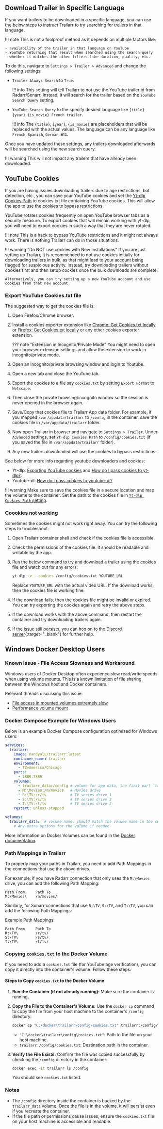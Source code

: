 ## Download Trailer in Specific Language

If you want trailers to be downloaded in a specific language, you can use the below steps to instruct Trailarr to try searching for trailers in that language.

!!! note
    This is not a foolproof method as it depends on multiple factors like:

    - availability of the trailer in that language on YouTube
    - YouTube returning that result when searched using the search query
    - whether it matches the other filters like duration, quality, etc. 


To do this, navigate to `Settings > Trailer > Advanced` and change the following settings:

- `Trailer Always Search` to `True`.

    !!! info
        This setting will tell Trailarr to not use the YouTube trailer id from Radarr/Sonarr. Instead, it will search for the trailer based on the `YouTube Search Query` setting.

- `YouTube Search Query` to the specify desired language like `{title} {year} {is_movie} French trailer`. 

    !!! info
        The `{title}`, `{year}`, `{is_movie}` are placeholders that will be replaced with the actual values. The language can be any language like `French`, `Spanish`, `German`, etc.

Once you have updated these settings, any trailers downloaded afterwards will be searched using the new search query.

!!! warning
    This will not impact any trailers that have already been downloaded.


## YouTube Cookies

If you are having issues downloading trailers due to age restrictions, bot detection, etc., you can save your YouTube cookies and set the [Yt-dlp Cookies Path](../user-guide/general-settings.md#yt-dlp-cookies-path) to cookies.txt file containing YouTube cookies. This will allow the app to use the cookies to bypass restrictions.

YouTube rotates cookies frequently on open YouTube browser tabs as a security measure. To export cookies that will remain working with yt-dlp, you will need to export cookies in such a way that they are never rotated.

!!! note
    This is a hack to bypass YouTube restrictions and it might not always work. There is nothing Trailarr can do in those situations.

!!! warning "Do NOT use cookies with New Installations"
    If you are just setting up Trailarr, it is recommended to not use cookies initially for downloading trailers in bulk, as that might lead to your account being flagged for suspicious activity. Instead, try downloading trailers without cookies first and then setup cookies once the bulk downloads are complete.
    
    Alternatively, you can try setting up a new YouTube account and use cookies from that new account.

### Export YouTube Cookies.txt file

The suggested way to get the cookies file is:

1. Open Firefox/Chrome browser.
2. Install a cookies exporter extension like [Chrome: Get Cookies.txt locally](https://chromewebstore.google.com/detail/get-cookiestxt-locally/cclelndahbckbenkjhflpdbgdldlbecc?hl=en) or [Firefox: Get Cookies.txt locally](https://addons.mozilla.org/en-US/firefox/addon/get-cookies-txt-locally/) or any other cookies exporter extension.

    ??? note "Extension in Incognito/Private Mode"
        You might need to open your browser extension settings and allow the extension to work in incognito/private mode.

3. Open an incognito/private browsing window and login to Youtube.
4. Open a new tab and close the YouTube tab.
5. Export the cookies to a file say `cookies.txt` by setting `Export Format` to `Netscape`.
6. Then close the private browsing/incognito window so the session is never opened in the browser again.
7. Save/Copy that cookies file to Trailarr App data folder. For example, if you mapped `/var/appdata/trailarr` to `/config` in the container, save the cookies file in `/var/appdata/trailarr` folder.
8. Now open Trailarr in browser and navigate to `Settings > Trailer`. Under `Advanced` settings, set `Yt-dlp Cookies Path` to `/config/cookies.txt` (if you saved the file in `/var/appdata/trailarr` folder).
9. Any new trailers downloaded will use the cookies to bypass restrictions.

See below for more info regarding youtube downloaders and cookies:

- Yt-dlp: [Exporting YouTube cookies](https://github.com/yt-dlp/yt-dlp/wiki/Extractors#exporting-youtube-cookies) and [How do I pass cookies to yt-dlp?](https://github.com/yt-dlp/yt-dlp/wiki/FAQ#how-do-i-pass-cookies-to-yt-dlp).
- Youtube-dl: [How do I pass cookies to youtube-dl?](https://github.com/ytdl-org/youtube-dl#how-do-i-pass-cookies-to-youtube-dl)

!!! warning
    Make sure to save the cookies file in a secure location and map the volume to the container. Set the path to the cookies file in [`Yt-dlp Cookies Path` setting](../user-guide/general-settings.md#yt-dlp-cookies-path).

### Coookies not working

Sometimes the cookies might not work right away. You can try the following steps to troubleshoot:

1. Open Trailarr container shell and check if the cookies file is accessible.
2. Check the permissions of the cookies file. It should be readable and writable by the app.
3. Run the below command to try and download a trailer using the cookies file and watch out for any errors:

    ```bash
    yt-dlp -v --cookies /config/cookies.txt YOUTUBE_URL
    ```
    Replace `YOUTUBE_URL` with the actual video URL. If the download works, then the cookies file is working fine.

4. If the download fails, then the cookies file might be invalid or expired. You can try exporting the cookies again and retry the above steps.
5. If the download works with the above command, then restart the container and try downloading trailers again.
6. If the issue still persists, you can hop on to the [Discord server](https://discord.gg/KKPr5kQEzQ){:target="_blank"} for further help.


## Windows Docker Desktop Users
### Known Issue - File Access Slowness and Workaround
Windows users of Docker Desktop often experience slow read/write speeds when using volume mounts. This is a known limitation of file sharing between the Windows host and Docker containers.

Relevant threads discussing this issue:
- [File access in mounted volumes extremely slow](https://forums.docker.com/t/file-access-in-mounted-volumes-extremely-slow-cpu-bound/8076)
- [Performance volume mount](https://forums.docker.com/t/performance-volume-mount/27633)

### Docker Compose Example for Windows Users
Below is an example Docker Compose configuration optimized for Windows users:

```yaml
services:
  trailarr:
    image: nandyalu/trailarr:latest
    container_name: trailarr
    environment:
      - TZ=America/Chicago
    ports:
      - 7889:7889
    volumes:
      - trailarr_data:/config # volume for app data, the first part `trailarr_data` is the volume name
      - M:\Movies:/m/movies   # Movies drive
      - R:\TV:/r/tv           # TV series drive 1
      - S:\TV:/s/tv           # TV series drive 2
      - T:\TV:/t/tv           # TV series drive 3
    restart: unless-stopped

volumes:
  trailarr_data:  # volume name, should match the volume name in the service
    # Any extra options for the volume if needed
```

More information on Docker Volumes can be found in the [Docker documentation](https://docs.docker.com/engine/storage/volumes/).

### Path Mappings in Trailarr
To properly map your paths in Trailarr, you need to add Path Mappings in the connections that use the above drives.

For example, if you have Radarr connection that only uses the `M:\Movies` drive, you can add the following Path Mapping:

```
Path From     Path To
M:\Movies\    /m/movies/
```

Similarly, for Sonarr connections that use `R:\TV`, `S:\TV`, and `T:\TV`, you can add the following Path Mappings:

Example Path Mappings:
```
Path From     Path To
R:\TV\        /r/tv/
S:\TV\        /s/tv/
T:\TV\        /t/tv/
```

### Copying `cookies.txt` to the Docker Volume
If you need to add a `cookies.txt` file (for YouTube age verification), you can copy it directly into the container's volume. Follow these steps:

#### Steps to Copy `cookies.txt` to the Docker Volume
1. **Run the Container (if not already running):**
   Make sure the container is running.

2. **Copy the File to the Container's Volume:**
   Use the `docker cp` command to copy the file from your host machine to the container's `/config` directory:
   ```bash
   docker cp "C:\docker\trailarr\config\cookies.txt" trailarr:/config/cookies.txt
   ```

   - `"C:\docker\trailarr\config\cookies.txt"`: Path to the file on your host machine.
   - `trailarr:/config/cookies.txt`: Destination path in the container.

3. **Verify the File Exists:**
   Confirm the file was copied successfully by checking the `/config` directory in the container:
   ```bash
   docker exec -it trailarr ls /config
   ```
   You should see `cookies.txt` listed.

### Notes
- The `/config` directory inside the container is backed by the `trailarr_data` volume. Once the file is in the volume, it will persist even if you recreate the container.
- If the file path or permissions cause issues, ensure the `cookies.txt` file on your host machine is accessible and readable.

